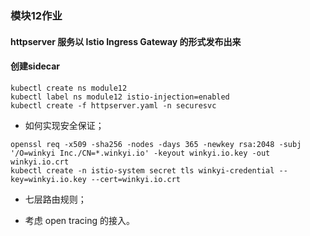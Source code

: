 ### 模块12作业

#### httpserver 服务以 Istio Ingress Gateway 的形式发布出来





#### 创建sidecar

```
kubectl create ns module12
kubectl label ns module12 istio-injection=enabled
kubectl create -f httpserver.yaml -n securesvc
```



* 如何实现安全保证；

```
openssl req -x509 -sha256 -nodes -days 365 -newkey rsa:2048 -subj '/O=winkyi Inc./CN=*.winkyi.io' -keyout winkyi.io.key -out winkyi.io.crt
kubectl create -n istio-system secret tls winkyi-credential --key=winkyi.io.key --cert=winkyi.io.crt
```



* 七层路由规则；





* 考虑 open tracing 的接入。



```
```



